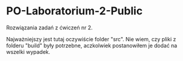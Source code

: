 # PO-Laboratorium-2-Public
Rozwiązania zadań z ćwiczeń nr 2.

Najważniejszy jest tutaj oczywiście folder "src". Nie wiem, czy pliki z folderu "build" były potrzebne, aczkolwiek postanowiłem je dodać na wszelki wypadek.
